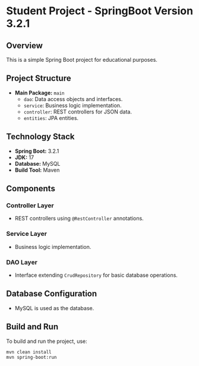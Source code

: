 # Student Project - SpringBoot Version 3.2.1

## Overview

This is a simple Spring Boot project for educational purposes.

## Project Structure

- **Main Package:** `main`
  - `dao`: Data access objects and interfaces.
  - `service`: Business logic implementation.
  - `controller`: REST controllers for JSON data.
  - `entities`: JPA entities.

## Technology Stack

- **Spring Boot:** 3.2.1
- **JDK:** 17
- **Database:** MySQL
- **Build Tool:** Maven

## Components

### Controller Layer

- REST controllers using `@RestController` annotations.

### Service Layer

- Business logic implementation.

### DAO Layer

- Interface extending `CrudRepository` for basic database operations.

## Database Configuration

- MySQL is used as the database.

## Build and Run

To build and run the project, use:

```bash
mvn clean install
mvn spring-boot:run
